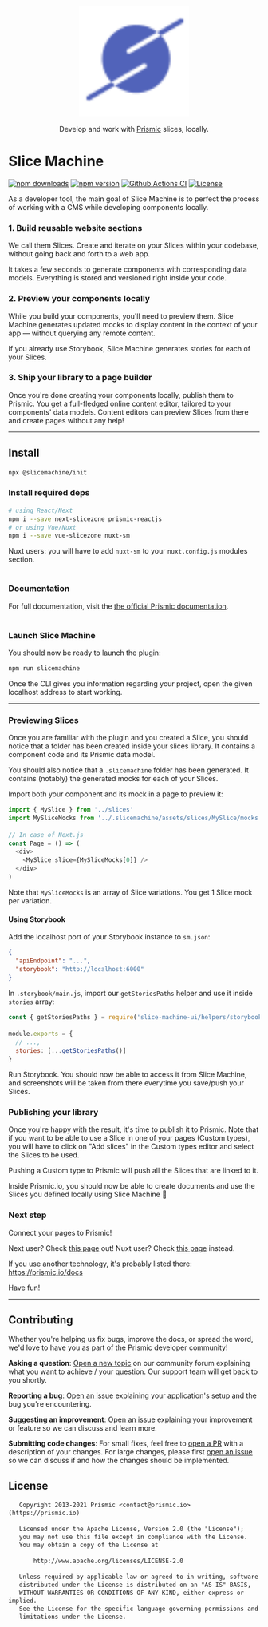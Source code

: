 <p align="center">
  <a href="https://slicemachine.dev">
    <img src=".github/logo.svg" alt="Slice Machine logo" width="220" />
  </a>
</p>
<p align="center">
  Develop and work with <a href="https://prismic.io">Prismic</a> slices, locally.
</p>

# Slice Machine

[![npm downloads][npm-downloads-src]][npm-downloads-href]
[![npm version][npm-version-src]][npm-version-href]
[![Github Actions CI][github-actions-ci-src]][github-actions-ci-href]
[![License][license-src]][license-href]

<!-- [![Codecov][codecov-src]][codecov-href] -->

As a developer tool, the main goal of Slice Machine is to perfect the process of working with a CMS while developing components locally.

### 1. Build reusable website sections
We call them Slices. Create and iterate on your Slices within your codebase, without going back and forth to a web app.

It takes a few seconds to generate components with corresponding data models. Everything is stored and versioned right inside your code.

### 2. Preview your components locally
While you build your components, you'll need to preview them. Slice Machine generates updated mocks to display content in the context of your app — without querying any remote content.

If you already use Storybook, Slice Machine generates stories for each of your Slices.

### 3. Ship your library to a page builder
Once you're done creating your components locally, publish them to Prismic. You get a full-fledged online content editor, tailored to your components' data models. Content editors can preview Slices from there and create pages without any help!


---

## Install

```bash
npx @slicemachine/init
```

### Install required deps

```bash
# using React/Next
npm i --save next-slicezone prismic-reactjs
# or using Vue/Nuxt
npm i --save vue-slicezone nuxt-sm
````

Nuxt users: you will have to add `nuxt-sm` to your `nuxt.config.js` modules section.  
<br>
### Documentation
For full documentation, visit the [the official Prismic documentation][prismic-docs].  
<br>
### Launch Slice Machine

You should now be ready to launch the plugin:
```bash
npm run slicemachine
````
Once the CLI  gives you information regarding your project, open the given localhost address to start working.

---

### Previewing Slices
Once you are familiar with the plugin and you created a Slice, you should notice that a folder has been created inside your slices library. It contains a component code and its Prismic data model.

You should also notice that a `.slicemachine` folder has been generated. It contains (notably) the generated mocks for each of your Slices.

Import both your component and its mock in a page to preview it:

```javascript
import { MySlice } from '../slices'
import MySliceMocks from '../.slicemachine/assets/slices/MySlice/mocks.json'

// In case of Next.js
const Page = () => (
  <div>
    <MySlice slice={MySliceMocks[0]} />
  </div>
)
````
Note that `MySliceMocks` is an array of Slice variations. You get 1 Slice mock per variation.

#### Using Storybook

Add the localhost port of your Storybook instance to `sm.json`:

```JSON
{
  "apiEndpoint": "...",
  "storybook": "http://localhost:6000"
}
````

In `.storybook/main.js`, import our `getStoriesPaths` helper and use it inside `stories` array:

```javascript
const { getStoriesPaths } = require('slice-machine-ui/helpers/storybook')

module.exports = {
  // ...,
  stories: [...getStoriesPaths()]
}
````

Run Storybook. You should now be able to access it from Slice Machine, and screenshots will be taken from there everytime you save/push your Slices.

### Publishing your library
Once you're happy with the result, it's time to publish it to Prismic. Note that if you want to be able to use a Slice in one of your pages (Custom types), you will have to click on "Add slices" in the Custom types editor and select the Slices to be used.

Pushing a Custom type to Prismic will push all the Slices that are linked to it.

Inside Prismic.io, you should now be able to create documents and use the Slices you defined locally using Slice Machine 🎉

### Next step

Connect your pages to Prismic!

Next user? Check [this page](https://prismic.io/docs/technologies/query-api-nextjs) out!
Nuxt user? Check [this page](https://prismic.io/docs/technologies/query-content-from-cms-nuxtjs) instead.

If you use another technology, it's probably listed there: https://prismic.io/docs

Have fun!

---
## Contributing

Whether you're helping us fix bugs, improve the docs, or spread the word, we'd love to have you as part of the Prismic developer community!

**Asking a question**: [Open a new topic][forum-question] on our community forum explaining what you want to achieve / your question. Our support team will get back to you shortly.

**Reporting a bug**: [Open an issue][repo-bug-report] explaining your application's setup and the bug you're encountering.

**Suggesting an improvement**: [Open an issue][repo-feature-request] explaining your improvement or feature so we can discuss and learn more.

**Submitting code changes**: For small fixes, feel free to [open a PR][repo-pull-requests] with a description of your changes. For large changes, please first [open an issue][repo-feature-request] so we can discuss if and how the changes should be implemented.

## License

```
   Copyright 2013-2021 Prismic <contact@prismic.io> (https://prismic.io)

   Licensed under the Apache License, Version 2.0 (the "License");
   you may not use this file except in compliance with the License.
   You may obtain a copy of the License at

       http://www.apache.org/licenses/LICENSE-2.0

   Unless required by applicable law or agreed to in writing, software
   distributed under the License is distributed on an "AS IS" BASIS,
   WITHOUT WARRANTIES OR CONDITIONS OF ANY KIND, either express or implied.
   See the License for the specific language governing permissions and
   limitations under the License.
```

<!-- Links -->

[prismic]: https://prismic.io

<!-- TODO: Replace link with a more useful one if available -->

[prismic-docs]: https://prismic.io/docs
[changelog]: /CHANGELOG.md

<!-- TODO: Replace link with a more useful one if available -->

[forum-question]: https://community.prismic.io
[repo-bug-report]: https://github.com/prismicio/slice-machine/issues/new?assignees=&labels=bug&template=bug_report.md&title=
[repo-feature-request]: https://github.com/prismicio/slice-machine/issues/new?assignees=&labels=enhancement&template=feature_request.md&title=
[repo-pull-requests]: https://github.com/prismicio/slice-machine/pulls

<!-- Badges -->

[npm-version-src]: https://img.shields.io/npm/v/slice-machine-ui/latest.svg
[npm-version-href]: https://npmjs.com/package/slice-machine-ui
[npm-downloads-src]: https://img.shields.io/npm/dm/slice-machine-ui.svg
[npm-downloads-href]: https://npmjs.com/package/slice-machine-ui
[github-actions-ci-src]: https://github.com/prismicio/slice-machine/workflows/test/badge.svg
[github-actions-ci-href]: https://github.com/prismicio/slice-machine/actions?query=workflow%3Atest
[codecov-src]: https://img.shields.io/codecov/c/github/prismicio/slice-machine.svg
[codecov-href]: https://codecov.io/gh/prismicio/slice-machine
[conventional-commits-src]: https://img.shields.io/badge/Conventional%20Commits-1.0.0-yellow.svg
[conventional-commits-href]: https://conventionalcommits.org
[license-src]: https://img.shields.io/npm/l/slice-machine-ui.svg
[license-href]: https://npmjs.com/package/slice-machine-ui
